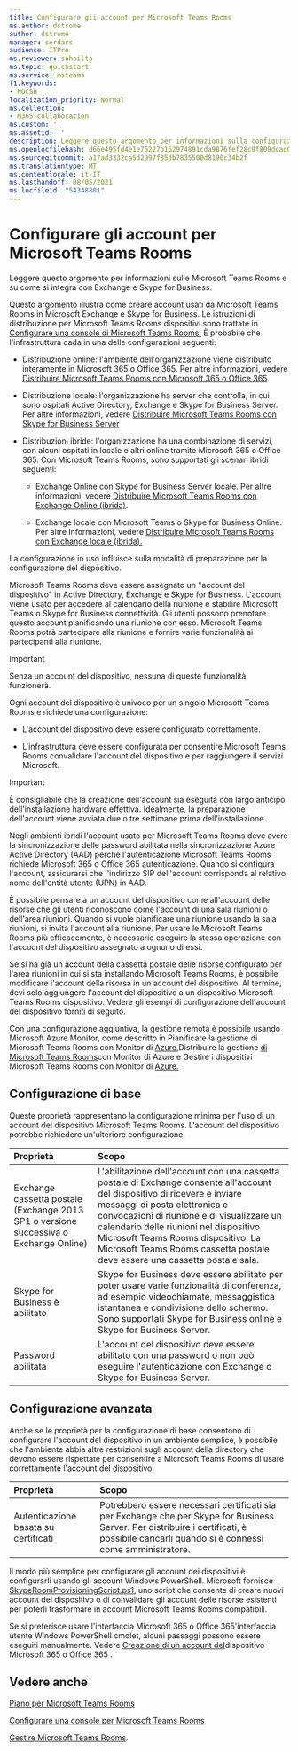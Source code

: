```yaml
---
title: Configurare gli account per Microsoft Teams Rooms
ms.author: dstrome
author: dstrome
manager: serdars
audience: ITPro
ms.reviewer: sohailta
ms.topic: quickstart
ms.service: msteams
f1.keywords:
- NOCSH
localization_priority: Normal
ms.collection:
- M365-collaboration
ms.custom: ''
ms.assetid: ''
description: Leggere questo argomento per informazioni sulla configurazione degli account per Microsoft Teams Rooms in Exchange e Skype for Business.
ms.openlocfilehash: d66e495fd4e1e75227b162974891cda9876fef28c9f809dead001af1a95b099a
ms.sourcegitcommit: a17ad3332ca5d2997f85db7835500d8190c34b2f
ms.translationtype: MT
ms.contentlocale: it-IT
ms.lasthandoff: 08/05/2021
ms.locfileid: "54348801"
---
```

# <a name="configure-accounts-for-microsoft-teams-rooms"></a>Configurare gli account per Microsoft Teams Rooms
 
Leggere questo argomento per informazioni sulle Microsoft Teams Rooms e su come si integra con Exchange e Skype for Business.
  
Questo argomento illustra come creare account usati da Microsoft Teams Rooms in Microsoft Exchange e Skype for Business. Le istruzioni di distribuzione per Microsoft Teams Rooms dispositivi sono trattate in [Configurare una console di Microsoft Teams Rooms.](console.md) È probabile che l'infrastruttura cada in una delle configurazioni seguenti:
  
- Distribuzione online: l'ambiente dell'organizzazione viene distribuito interamente in Microsoft 365 o Office 365. Per altre informazioni, vedere [Distribuire Microsoft Teams Rooms con Microsoft 365 o Office 365](with-office-365.md).
    
- Distribuzione locale: l'organizzazione ha server che controlla, in cui sono ospitati Active Directory, Exchange e Skype for Business Server. Per altre informazioni, vedere [Distribuire Microsoft Teams Rooms con Skype for Business Server](with-skype-for-business-server-2015.md)
    
- Distribuzioni ibride: l'organizzazione ha una combinazione di servizi, con alcuni ospitati in locale e altri online tramite Microsoft 365 o Office 365. Con Microsoft Teams Rooms, sono supportati gli scenari ibridi seguenti:
    
  - Exchange Online con Skype for Business Server locale. Per altre informazioni, vedere [Distribuire Microsoft Teams Rooms con Exchange Online (ibrida)](with-exchange-online.md).
    
  - Exchange locale con Microsoft Teams o Skype for Business Online. Per altre informazioni, vedere [Distribuire Microsoft Teams Rooms con Exchange locale (ibrida).](with-exchange-on-premises.md)
    
La configurazione in uso influisce sulla modalità di preparazione per la configurazione del dispositivo.
  
Microsoft Teams Rooms deve essere assegnato un "account del dispositivo" in Active Directory, Exchange e Skype for Business. L'account viene usato per accedere al calendario della riunione e stabilire Microsoft Teams o Skype for Business connettività. Gli utenti possono prenotare questo account pianificando una riunione con esso. Microsoft Teams Rooms potrà partecipare alla riunione e fornire varie funzionalità ai partecipanti alla riunione.
  
> [!IMPORTANT]
> Senza un account del dispositivo, nessuna di queste funzionalità funzionerà. 
  
Ogni account del dispositivo è univoco per un singolo Microsoft Teams Rooms e richiede una configurazione:
  
- L'account del dispositivo deve essere configurato correttamente.
    
- L'infrastruttura deve essere configurata per consentire Microsoft Teams Rooms convalidare l'account del dispositivo e per raggiungere il servizi Microsoft.
    
> [!IMPORTANT]
> È consigliabile che la creazione dell'account sia eseguita con largo anticipo dell'installazione hardware effettiva. Idealmente, la preparazione dell'account viene avviata due o tre settimane prima dell'installazione. 

Negli ambienti ibridi l'account usato per Microsoft Teams Rooms deve avere la sincronizzazione delle password abilitata nella sincronizzazione Azure Active Directory (AAD) perché l'autenticazione Microsoft Teams Rooms richiede Microsoft 365 o Office 365 autenticazione. Quando si configura l'account, assicurarsi che l'indirizzo SIP dell'account corrisponda al relativo nome dell'entità utente (UPN) in AAD. 
  
È possibile pensare a un account del dispositivo come all'account delle risorse che gli utenti riconoscono come l'account di una sala riunioni o dell'area riunioni. Quando si vuole pianificare una riunione usando la sala riunioni, si invita l'account alla riunione. Per usare le Microsoft Teams Rooms più efficacemente, è necessario eseguire la stessa operazione con l'account del dispositivo assegnato a ognuno di essi.
  
Se si ha già un account della cassetta postale delle risorse configurato per l'area riunioni in cui si sta installando Microsoft Teams Rooms, è possibile modificare l'account della risorsa in un account del dispositivo. Al termine, devi solo aggiungere l'account del dispositivo a un dispositivo Microsoft Teams Rooms dispositivo. Vedere gli esempi di configurazione dell'account del dispositivo forniti di seguito.
  
Con una configurazione aggiuntiva, la gestione remota è possibile usando Microsoft Azure Monitor, come descritto in Pianificare la gestione di Microsoft Teams Rooms con Monitor di [Azure,](azure-monitor-plan.md)Distribuire la gestione [di Microsoft Teams Rooms](azure-monitor-deploy.md)con Monitor di Azure e Gestire i dispositivi Microsoft Teams Rooms con Monitor di [Azure.](azure-monitor-manage.md) 
  
## <a name="basic-configuration"></a>Configurazione di base

Queste proprietà rappresentano la configurazione minima per l'uso di un account del dispositivo Microsoft Teams Rooms. L'account del dispositivo potrebbe richiedere un'ulteriore configurazione.
  
|**Proprietà**|**Scopo**|
|:-----|:-----|
|Exchange cassetta postale (Exchange 2013 SP1 o versione successiva o Exchange Online)  <br/> |L'abilitazione dell'account con una cassetta postale di Exchange consente all'account del dispositivo di ricevere e inviare messaggi di posta elettronica e convocazioni di riunione e di visualizzare un calendario delle riunioni nel dispositivo Microsoft Teams Rooms dispositivo. La Microsoft Teams Rooms cassetta postale deve essere una cassetta postale sala.  <br/> |
|Skype for Business è abilitato  <br/> |Skype for Business deve essere abilitato per poter usare varie funzionalità di conferenza, ad esempio videochiamate, messaggistica istantanea e condivisione dello schermo. Sono supportati Skype for Business online e Skype for Business Server.  <br/> |
|Password abilitata  <br/> |L'account del dispositivo deve essere abilitato con una password o non può eseguire l'autenticazione con Exchange o Skype for Business Server.  <br/> |
   
## <a name="advanced-configuration"></a>Configurazione avanzata

Anche se le proprietà per la configurazione di base consentono di configurare l'account del dispositivo in un ambiente semplice, è possibile che l'ambiente abbia altre restrizioni sugli account della directory che devono essere rispettate per consentire a Microsoft Teams Rooms di usare correttamente l'account del dispositivo.
  
|**Proprietà**|**Scopo**|
|:-----|:-----|
|Autenticazione basata su certificati  <br/> |Potrebbero essere necessari certificati sia per Exchange che per Skype for Business Server. Per distribuire i certificati, è possibile caricarli quando si è connessi come amministratore.  <br/> |
   
Il modo più semplice per configurare gli account dei dispositivi è configurarli usando gli account Windows PowerShell. Microsoft fornisce [SkypeRoomProvisioningScript.ps1](https://go.microsoft.com/fwlink/?linkid=870105), uno script che consente di creare nuovi account del dispositivo o di convalidare gli account delle risorse esistenti per poterli trasformare in account Microsoft Teams Rooms compatibili.
  
Se si preferisce usare l'interfaccia Microsoft 365 o Office 365'interfaccia utente Windows PowerShell cmdlet, alcuni passaggi possono essere eseguiti manualmente. Vedere [Creazione di un account del](/surface-hub/create-a-device-account-using-office-365)dispositivo Microsoft 365 o Office 365 .
  
## <a name="see-also"></a>Vedere anche

[Piano per Microsoft Teams Rooms](rooms-plan.md)
  
[Configurare una console per Microsoft Teams Rooms](console.md)
  
[Gestire Microsoft Teams Rooms](rooms-manage.md).